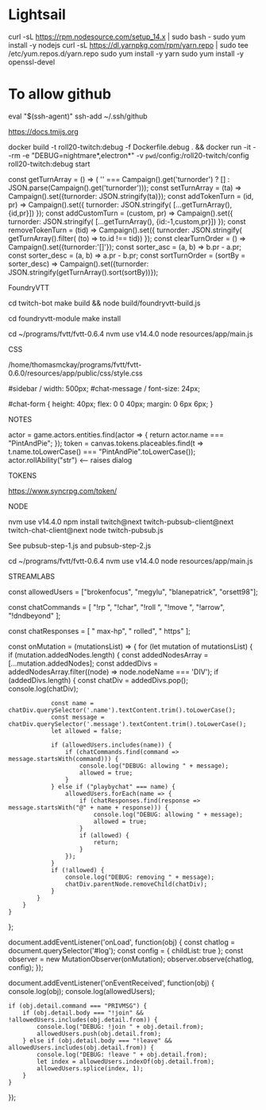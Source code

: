 # Lightsail

curl -sL https://rpm.nodesource.com/setup_14.x | sudo bash -
sudo yum install -y nodejs
curl -sL https://dl.yarnpkg.com/rpm/yarn.repo | sudo tee /etc/yum.repos.d/yarn.repo
sudo yum install -y yarn
sudo yum install -y openssl-devel

# To allow github
eval "$(ssh-agent)"
ssh-add ~/.ssh/github



https://docs.tmijs.org

docker build -t roll20-twitch:debug -f Dockerfile.debug . && docker run -it --rm -e "DEBUG=nightmare*,electron*" -v `pwd`/config:/roll20-twitch/config roll20-twitch:debug start



const getTurnArray = () => ( '' === Campaign().get('turnorder') ? [] : JSON.parse(Campaign().get('turnorder')));
const setTurnArray = (ta) => Campaign().set({turnorder: JSON.stringify(ta)});
const addTokenTurn = (id, pr) => Campaign().set({ turnorder: JSON.stringify( [...getTurnArray(), {id,pr}]) });
const addCustomTurn = (custom, pr) => Campaign().set({ turnorder: JSON.stringify( [...getTurnArray(), {id:-1,custom,pr}]) });
const removeTokenTurn = (tid) => Campaign().set({ turnorder: JSON.stringify( getTurnArray().filter( (to) => to.id !== tid)) });
const clearTurnOrder = () => Campaign().set({turnorder:'[]'});
const sorter_asc = (a, b) => b.pr - a.pr;
const sorter_desc = (a, b) => a.pr - b.pr;
const sortTurnOrder = (sortBy = sorter_desc) => Campaign().set({turnorder: JSON.stringify(getTurnArray().sort(sortBy))});

FoundryVTT

cd twitch-bot
make build && node build/foundryvtt-build.js

cd foundryvtt-module
make install

cd ~/programs/fvtt/fvtt-0.6.4
nvm use v14.4.0
node resources/app/main.js

CSS

/home/thomasmckay/programs/fvtt/fvtt-0.6.0/resources/app/public/css/style.css

#sidebar / width: 500px;
#chat-message / font-size: 24px;

#chat-form {
  height: 40px;
  flex: 0 0 40px;
  margin: 0 6px 6px;
}


NOTES

actor = game.actors.entities.find(actor => { return actor.name === "PintAndPie"; });
token = canvas.tokens.placeables.find(t => t.name.toLowerCase() === "PintAndPie".toLowerCase());
actor.rollAbility("str")  <-- raises dialog

TOKENS

https://www.syncrpg.com/token/

NODE

nvm use v14.4.0
npm install twitch@next twitch-pubsub-client@next twitch-chat-client@next
node twitch-pubsub.js

See pubsub-step-1.js and pubsub-step-2.js

cd ~/programs/fvtt/fvtt-0.6.4
nvm use v14.4.0
node resources/app/main.js

STREAMLABS


const allowedUsers = ["brokenfocus", "megylu", "blanepatrick", "orsett98"];

const chatCommands = [
    "!rp ",
    "!char",
    "!roll ",
    "!move ",
    "!arrow",
    "!dndbeyond"
];

const chatResponses = [
    " max-hp",
    " rolled",
    " https"
];


const onMutation = (mutationsList) => {
    for (let mutation of mutationsList) {
        if (mutation.addedNodes.length) {
            const addedNodesArray = [...mutation.addedNodes];
            const addedDivs = addedNodesArray.filter((node) => node.nodeName === 'DIV');
            if (addedDivs.length) {
                const chatDiv = addedDivs.pop();
                console.log(chatDiv);

                const name = chatDiv.querySelector('.name').textContent.trim().toLowerCase();
                const message = chatDiv.querySelector('.message').textContent.trim().toLowerCase();
                let allowed = false;

                if (allowedUsers.includes(name)) {
                    if (chatCommands.find(command => message.startsWith(command))) {
                        console.log("DEBUG: allowing " + message);
                        allowed = true;
                    }
                } else if ("playbychat" === name) {
                    allowedUsers.forEach(name => {
                        if (chatResponses.find(response => message.startsWith("@" + name + response))) {
                            console.log("DEBUG: allowing " + message);
                            allowed = true;
                        }
                        if (allowed) {
                            return;
                        }
                    });
                }
                if (!allowed) {
                    console.log("DEBUG: removing " + message);
                    chatDiv.parentNode.removeChild(chatDiv);
                }
            }
        }
    }
};


document.addEventListener('onLoad', function(obj) {
    const chatlog = document.querySelector('#log');
    const config = { childList: true };
    const observer = new MutationObserver(onMutation);
    observer.observe(chatlog, config);
});


document.addEventListener('onEventReceived', function(obj) {
    console.log(obj);
    console.log(allowedUsers);

    if (obj.detail.command === "PRIVMSG") {
        if (obj.detail.body === "!join" && !allowedUsers.includes(obj.detail.from)) {
            console.log("DEBUG: !join " + obj.detail.from);
            allowedUsers.push(obj.detail.from);
        } else if (obj.detail.body === "!leave" && allowedUsers.includes(obj.detail.from)) {
            console.log("DEBUG: !leave " + obj.detail.from);
            let index = allowedUsers.indexOf(obj.detail.from);
            allowedUsers.splice(index, 1);
        }
    }
});


